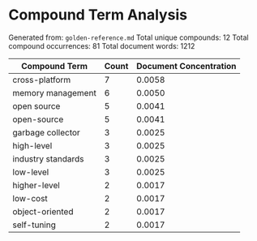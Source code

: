 # Compound Term Analysis

Generated from: `golden-reference.md`
Total unique compounds: 12
Total compound occurrences: 81
Total document words: 1212

| Compound Term | Count | Document Concentration |
|---------------|-------|------------------------|
| cross-platform | 7 | 0.0058 |
| memory management | 6 | 0.0050 |
| open source | 5 | 0.0041 |
| open-source | 5 | 0.0041 |
| garbage collector | 3 | 0.0025 |
| high-level | 3 | 0.0025 |
| industry standards | 3 | 0.0025 |
| low-level | 3 | 0.0025 |
| higher-level | 2 | 0.0017 |
| low-cost | 2 | 0.0017 |
| object-oriented | 2 | 0.0017 |
| self-tuning | 2 | 0.0017 |
